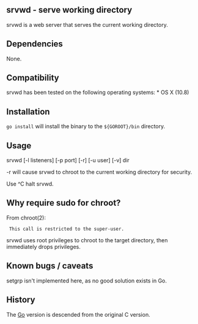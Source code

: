srvwd - serve working directory
-------------------------------
srvwd is a web server that serves the current working directory.


Dependencies
------------
None.


Compatibility
-------------
srvwd has been tested on the following operating systems:
    * OS X (10.8)


Installation
------------
`go install` will install the binary to the `${GOROOT}/bin` directory.


Usage
-----
srvwd [-l listeners] [-p port] [-r] [-u user] [-v] dir

-r will cause srvwd to chroot to the current working directory for security.

Use ^C halt srvwd.


Why require sudo for chroot?
----------------------------
From chroot(2):

     This call is restricted to the super-user.

srvwd uses root privileges to chroot to the target directory, then immediately
drops privileges.


Known bugs / caveats
--------------------
setgrp isn't implemented here, as no good solution exists in Go.


History
-------
The [Go](http://www.golang.org) version is descended from the original C
version.
